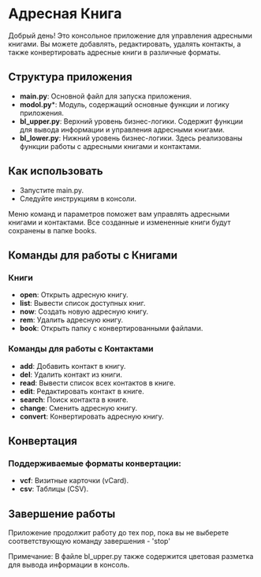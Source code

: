 # Адресная Книга

Добрый день! Это консольное приложение для управления адресными книгами. Вы можете добавлять, редактировать, удалять контакты, а также конвертировать адресные книги в различные форматы.

## Структура приложения
- **main.py**: Основной файл для запуска приложения.
- **modol.py***: Модуль, содержащий основные функции и логику приложения.
- **bl_upper.py**: Верхний уровень бизнес-логики. Содержит функции для вывода информации и управления адресными книгами.
- **bl_lower.py**: Нижний уровень бизнес-логики. Здесь реализованы функции работы с адресными книгами и контактами.

## Как использовать

- Запустите main.py.
- Следуйте инструкциям в консоли.

Меню команд и параметров поможет вам управлять адресными книгами и контактами.
Все созданные и измененные книги будут сохранены в папке books.

## Команды для работы с Книгами

### Книги

- **open**: Открыть адресную книгу.
- **list**: Вывести список доступных книг.
- **now**: Создать новую адресную книгу.
- **rem**: Удалить адресную книгу.
- **book**: Открыть папку с конвертированными файлами.

### Команды для работы с Контактами

- **add**: Добавить контакт в книгу.
- **del**: Удалить контакт из книги.
- **read**: Вывести список всех контактов в книге.
- **edit**: Редактировать контакт в книге.
- **search**: Поиск контакта в книге.
- **change**: Сменить адресную книгу.
- **convert**: Конвертировать адресную книгу.

## Конвертация

### Поддерживаемые форматы конвертации:

- **vcf**: Визитные карточки (vCard).
- **csv**: Таблицы (CSV).

## Завершение работы

Приложение продолжит работу до тех пор, пока вы не выберете соответствующую команду завершения - 'stop'

Примечание: В файле bl_upper.py также содержится цветовая разметка для вывода информации в консоль.
